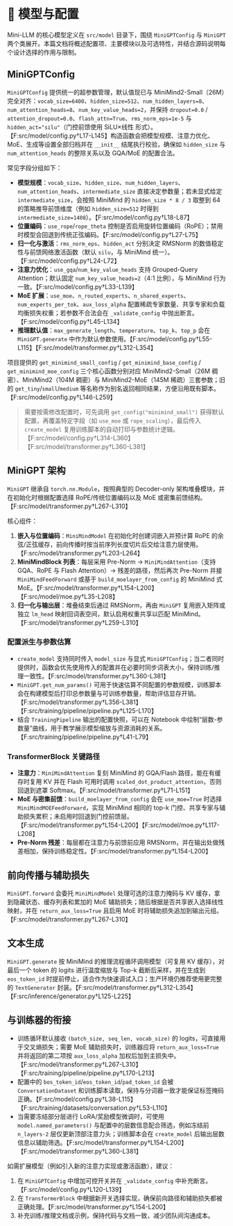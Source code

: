 # 🧠 模型与配置

Mini-LLM 的核心模型定义在 `src/model` 目录下，围绕 `MiniGPTConfig` 与 `MiniGPT` 两个类展开。本篇文档将概述配置项、主要模块以及可选特性，并结合源码说明每个设计选择的作用与限制。

## MiniGPTConfig

`MiniGPTConfig` 提供统一的超参数管理，默认值现已与 MiniMind2-Small（26M）完全对齐：`vocab_size=6400`、`hidden_size=512`、`num_hidden_layers=8`、`num_attention_heads=8`、`num_key_value_heads=2`，并保持 `dropout=0.0` / `attention_dropout=0.0`、`flash_attn=True`、`rms_norm_eps=1e-5` 与 `hidden_act="silu"`（门控前馈使用 SiLU×线性 形式）。【F:src/model/config.py†L17-L145】构造函数会把模型规模、注意力优化、MoE、生成等设置全部归档并在 `__init__` 结尾执行校验，确保如 `hidden_size` 与 `num_attention_heads` 的整除关系以及 GQA/MoE 的配置合法。

常见字段分组如下：

- **模型规模**：`vocab_size`、`hidden_size`、`num_hidden_layers`、`num_attention_heads`、`intermediate_size` 直接决定参数量；若未显式给定 `intermediate_size`，会按照 MiniMind 的 `hidden_size * 8 / 3` 取整到 64 的策略推导前馈维度（例如 `hidden_size=512` 时得到 `intermediate_size=1408`）。【F:src/model/config.py†L18-L87】
- **位置编码**：`use_rope`/`rope_theta` 控制是否启用旋转位置编码（RoPE）；禁用时模型会回退到传统正弦编码。【F:src/model/config.py†L27-L75】
- **归一化与激活**：`rms_norm_eps`、`hidden_act` 分别决定 RMSNorm 的数值稳定性与前馈网络激活函数（默认 `silu`，与 MiniMind 统一）。【F:src/model/config.py†L24-L72】
- **注意力优化**：`use_gqa`/`num_key_value_heads` 支持 Grouped-Query Attention；默认固定 `num_key_value_heads=2`（4:1 比例），与 MiniMind 行为一致。【F:src/model/config.py†L33-L139】
- **MoE 扩展**：`use_moe`、`n_routed_experts`、`n_shared_experts`、`num_experts_per_tok`、`aux_loss_alpha` 配置稀疏专家数量、共享专家和负载均衡损失权重；若参数不合法会在 `_validate_config` 中抛出断言。【F:src/model/config.py†L45-L134】
- **推理默认值**：`max_generate_length`、`temperature`、`top_k`、`top_p` 会在 `MiniGPT.generate` 中作为默认参数使用。【F:src/model/config.py†L55-L115】【F:src/model/transformer.py†L312-L354】

项目提供的 `get_minimind_small_config` / `get_minimind_base_config` / `get_minimind_moe_config` 三个核心函数分别对应 MiniMind2-Small（26M 稠密）、MiniMind2（104M 稠密）与 MiniMind2-MoE（145M 稀疏）三套参数；旧的 `get_tiny`/`small`/`medium` 等名称作为别名返回相同结果，方便沿用既有脚本。【F:src/model/config.py†L146-L259】

> 需要按需修改配置时，可先调用 `get_config("minimind_small")` 获得默认配置，再覆盖特定字段（如 `use_moe` 或 `rope_scaling`），最后传入 `create_model` 复用训练脚本的自动打印与参数统计逻辑。【F:src/model/config.py†L314-L360】【F:src/model/transformer.py†L360-L381】

## MiniGPT 架构

`MiniGPT` 继承自 `torch.nn.Module`，按照典型的 Decoder-only 架构堆叠模块，并在初始化时根据配置选择 RoPE/传统位置编码以及 MoE 或密集前馈结构。【F:src/model/transformer.py†L267-L310】

核心组件：

1. **嵌入与位置编码**：`MiniMindModel` 在初始化时创建词嵌入并预计算 RoPE 的余弦/正弦缓存，前向传播时按当前序列长度切片后交给注意力层使用。【F:src/model/transformer.py†L203-L264】
2. **MiniMindBlock 列表**：每层采用 Pre-Norm → `MiniMindAttention`（支持 GQA、RoPE 与 Flash Attention）→ 残差的路径，然后再次 Pre-Norm 并接 `MiniMindFeedForward` 或基于 `build_moelayer_from_config` 的 MiniMind 式 MoE。【F:src/model/transformer.py†L154-L200】【F:src/model/moe.py†L35-L208】
3. **归一化与输出层**：堆叠结束后通过 RMSNorm，再由 `MiniGPT` 复用嵌入矩阵或独立 `lm_head` 映射回词表空间，默认启用权重共享以匹配 MiniMind。【F:src/model/transformer.py†L259-L310】

### 配置派生与参数估算

- `create_model` 支持同时传入 `model_size` 与显式 `MiniGPTConfig`；当二者同时提供时，函数会优先使用传入的配置并在必要时同步词表大小，保持训练/推理一致性。【F:src/model/transformer.py†L360-L381】
- `MiniGPT.get_num_params()` 可用于快速估算不同配置的参数规模，训练脚本会在构建模型后打印总参数量与可训练参数量，帮助评估显存开销。【F:src/model/transformer.py†L356-L381】【F:src/training/pipeline/pipeline.py†L125-L170】
- 结合 `TrainingPipeline` 输出的配置快照，可以在 Notebook 中绘制“层数-参数量”曲线，用于教学展示模型缩放与资源消耗的关系。【F:src/training/pipeline/pipeline.py†L41-L79】

### TransformerBlock 关键路径

- **注意力**：`MiniMindAttention` 复刻 MiniMind 的 GQA/Flash 路径，能在有缓存时复用 KV 并在 Flash 可用时调用 `scaled_dot_product_attention`，否则回退到遮罩 Softmax。【F:src/model/transformer.py†L71-L151】
- **MoE 与密集前馈**：`build_moelayer_from_config` 会在 `use_moe=True` 时选择 `MiniMindMOEFeedForward`，实现 MiniMind 相同的 top-k 门控、共享专家与辅助损失累积；未启用时回退到门控前馈层。【F:src/model/transformer.py†L154-L200】【F:src/model/moe.py†L117-L208】
- **Pre-Norm 残差**：每层都在注意力与前馈前应用 RMSNorm，并在输出处做残差相加，保持训练稳定性。【F:src/model/transformer.py†L154-L200】

## 前向传播与辅助损失

`MiniGPT.forward` 会委托 `MiniMindModel` 处理可选的注意力掩码与 KV 缓存，拿到隐藏状态、缓存列表和累加的 MoE 辅助损失；随后根据是否共享嵌入选择线性映射，并在 `return_aux_loss=True` 且启用 MoE 时将辅助损失追加到输出元组。【F:src/model/transformer.py†L267-L310】

## 文本生成

`MiniGPT.generate` 按 MiniMind 的推理流程循环调用模型（可复用 KV 缓存），对最后一个 token 的 logits 进行温度缩放与 Top-k 截断后采样，并在生成到 `eos_token_id` 时提前停止，适合作为快速调试入口；生产环境仍推荐使用更完整的 `TextGenerator` 封装。【F:src/model/transformer.py†L312-L354】【F:src/inference/generator.py†L125-L225】

## 与训练器的衔接

- 训练循环默认接收 `(batch_size, seq_len, vocab_size)` 的 logits，可直接用于交叉熵损失；需要 MoE 辅助损失时，训练器应将 `return_aux_loss=True` 并将返回的第二项按 `aux_loss_alpha` 加权后加到主损失中。【F:src/model/transformer.py†L267-L310】【F:src/training/pipeline/pipeline.py†L170-L213】
- 配置中的 `bos_token_id`/`eos_token_id`/`pad_token_id` 会被 `ConversationDataset` 和训练脚本读取，保持与分词器一致才能保证标签掩码正确。【F:src/model/config.py†L38-L115】【F:src/training/datasets/conversation.py†L53-L110】
- 当需要冻结部分层进行 LoRA/奖励模型微调时，可使用 `model.named_parameters()` 与配置中的层数信息配合筛选，例如冻结前 `n_layers-2` 层仅更新顶部注意力头；训练脚本会在 `create_model` 后输出层数信息以辅助筛选。【F:src/model/transformer.py†L154-L200】【F:src/model/transformer.py†L360-L381】

如需扩展模型（例如引入新的注意力实现或激活函数），建议：

1. 在 `MiniGPTConfig` 中增加可控开关并在 `_validate_config` 中补充断言。【F:src/model/config.py†L120-L139】
2. 在 `TransformerBlock` 中根据新开关选择实现，确保前向路径和辅助损失都被正确处理。【F:src/model/transformer.py†L154-L200】
3. 补充训练/推理文档或示例，保持代码与文档一致，减少团队间沟通成本。
